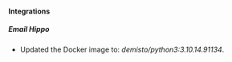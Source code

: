 #### Integrations
##### Email Hippo
- Updated the Docker image to: *demisto/python3:3.10.14.91134*.
